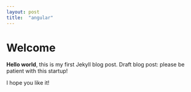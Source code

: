 ```yaml
---
layout: post
title:  "angular"
---
```


# Welcome

**Hello world**, this is my first Jekyll blog post.
Draft blog post: please be patient with this startup!

I hope you like it!

